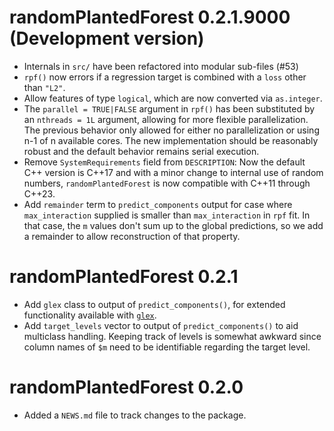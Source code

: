 # randomPlantedForest 0.2.1.9000 (Development version)

* Internals in `src/` have been refactored into modular sub-files (#53)
* `rpf()` now errors if a regression target is combined with a `loss` other than `"L2"`.
* Allow features of type `logical`, which are now converted via `as.integer`.
* The `parallel = TRUE|FALSE` argument in `rpf()` has been substituted by an `nthreads = 1L` argument, allowing for more flexible parallelization.
  The previous behavior only allowed for either no parallelization or using n-1 of n available cores. 
  The new implementation should be reasonably robust and the default behavior remains serial execution.
* Remove `SystemRequirements` field from `DESCRIPTION`: Now the default C++ version is C++17 and 
  with a minor change to internal use of random numbers, `randomPlantedForest` is now compatible with C++11 through C++23.
* Add `remainder` term to `predict_components` output for case where `max_interaction` supplied is smaller than `max_interaction` in `rpf` fit.
  In that case, the `m` values don't sum up to the global predictions, so we add a remainder to allow reconstruction of that property.

# randomPlantedForest 0.2.1

* Add `glex` class to output of `predict_components()`, for extended functionality available with [`glex`](https://github.com/PlantedML/glex).
* Add `target_levels` vector to output of `predict_components()` to aid multiclass handling.
Keeping track of levels is somewhat awkward since column names of `$m` need to be identifiable
regarding the target level.

# randomPlantedForest 0.2.0

* Added a `NEWS.md` file to track changes to the package.
